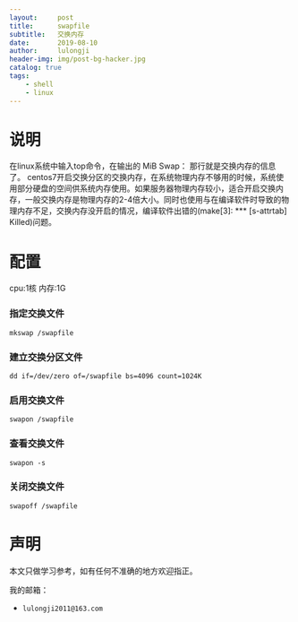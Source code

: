 ```yaml
---
layout:     post
title:      swapfile 
subtitle:   交换内存
date:       2019-08-10
author:     lulongji
header-img: img/post-bg-hacker.jpg
catalog: true
tags:
    - shell
    - linux
---
```



# 说明
在linux系统中输入top命令，在输出的 MiB Swap： 那行就是交换内存的信息了。
centos7开启交换分区的交换内存，在系统物理内存不够用的时候，系统使用部分硬盘的空间供系统内存使用。如果服务器物理内存较小，适合开启交换内存，一般交换内存是物理内存的2-4倍大小。同时也使用与在编译软件时导致的物理内存不足，交换内存没开启的情况，编译软件出错的(make[3]: *** [s-attrtab] Killed)问题。

# 配置

 cpu:1核  内存:1G

### 指定交换文件

    mkswap /swapfile

### 建立交换分区文件

    dd if=/dev/zero of=/swapfile bs=4096 count=1024K

### 启用交换文件

    swapon /swapfile

### 查看交换文件

    swapon -s

### 关闭交换文件

    swapoff /swapfile
    

# 声明
本文只做学习参考，如有任何不准确的地方欢迎指正。

我的邮箱：
- ```lulongji2011@163.com```
